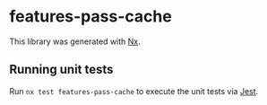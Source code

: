 # features-pass-cache

This library was generated with [Nx](https://nx.dev).

## Running unit tests

Run `nx test features-pass-cache` to execute the unit tests via [Jest](https://jestjs.io).
